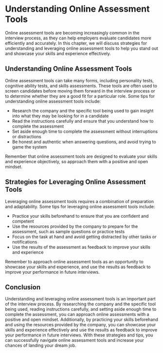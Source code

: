 Understanding Online Assessment Tools
=================================================================================================

Online assessment tools are becoming increasingly common in the interview process, as they can help employers evaluate candidates more efficiently and accurately. In this chapter, we will discuss strategies for understanding and leveraging online assessment tools to help you stand out and showcase your skills and experience effectively.

Understanding Online Assessment Tools
-------------------------------------

Online assessment tools can take many forms, including personality tests, cognitive ability tests, and skills assessments. These tools are often used to screen candidates before moving them forward in the interview process or to determine whether they are a good fit for a particular role. Some tips for understanding online assessment tools include:

* Research the company and the specific tool being used to gain insight into what they may be looking for in a candidate
* Read the instructions carefully and ensure that you understand how to complete the assessment
* Set aside enough time to complete the assessment without interruptions or distractions
* Be honest and authentic when answering questions, and avoid trying to game the system

Remember that online assessment tools are designed to evaluate your skills and experience objectively, so approach them with a positive and open mindset.

Strategies for Leveraging Online Assessment Tools
-------------------------------------------------

Leveraging online assessment tools requires a combination of preparation and adaptability. Some tips for leveraging online assessment tools include:

* Practice your skills beforehand to ensure that you are confident and competent
* Use the resources provided by the company to prepare for the assessment, such as sample questions or practice tests
* Focus on the task at hand and avoid getting distracted by other tasks or notifications
* Use the results of the assessment as feedback to improve your skills and experience

Remember to approach online assessment tools as an opportunity to showcase your skills and experience, and use the results as feedback to improve your performance in future interviews.

Conclusion
----------

Understanding and leveraging online assessment tools is an important part of the interview process. By researching the company and the specific tool being used, reading instructions carefully, and setting aside enough time to complete the assessment, you can approach online assessments with a positive and open mindset. Additionally, by practicing your skills beforehand and using the resources provided by the company, you can showcase your skills and experience effectively and use the results as feedback to improve your performance in future interviews. With these strategies and tips, you can successfully navigate online assessment tools and increase your chances of landing your dream job.
